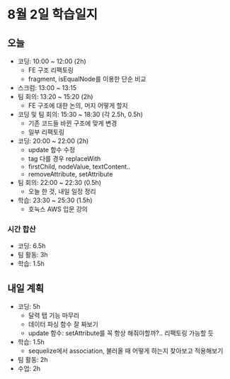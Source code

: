 # 8월 2일 학습일지

## 오늘

- 코딩: 10:00 ~ 12:00 (2h)
  - FE 구조 리팩토링
  - fragment, isEqualNode를 이용한 단순 비교
- 스크럼: 13:00 ~ 13:15
- 팀 회의: 13:20 ~ 15:20 (2h)
  - FE 구조에 대한 논의, 머지 어떻게 할지
- 코딩 및 팀 회의: 15:30 ~ 18:30 (각 2.5h, 0.5h)
  - 기존 코드들 바뀐 구조에 맞게 변경
  - 일부 리팩토링
- 코딩: 20:00 ~ 22:00 (2h)
  - update 함수 수정
  - tag 다를 경우 replaceWith
  - firstChild, nodeValue, textContent..
  - removeAttribute, setAttribute
- 팀 회의: 22:00 ~ 22:30 (0.5h)
  - 오늘 한 것, 내일 일정 정리
- 학습: 23:30 ~ 25:30 (1.5h)
  - 호눅스 AWS 입문 강의

### 시간 합산

- 코딩: 6.5h
- 팀 활동: 3h
- 학습: 1.5h

## 내일 계획

- 코딩: 5h
  - 달력 탭 기능 마무리
  - 데이터 파싱 함수 잘 짜보기
  - update 함수: setAttribute를 꼭 항상 해줘야할까?.. 리팩토링 가능할 듯
- 학습: 1.5h
  - sequelize에서 association, 불러올 때 어떻게 하는지 찾아보고 적용해보기
- 팀 활동: 2h
- 수업: 2h
